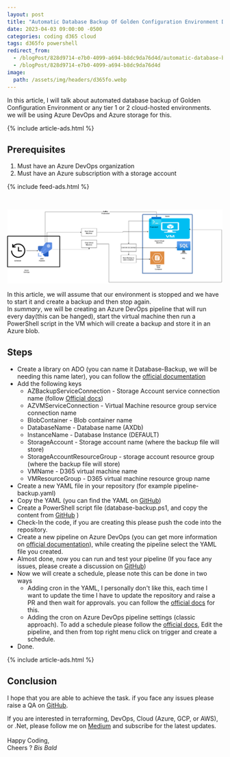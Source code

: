 ```yaml
---
layout: post
title: "Automatic Database Backup Of Golden Configuration Environment D365FO"
date: 2023-04-03 09:00:00 -0500
categories: coding d365 cloud
tags: d365fo powershell
redirect_from:
  - /blogPost/828d9714-e7b0-4099-a694-b8dc9da76d4d/automatic-database-backup-of-golden-configuration-environment-d365-fo
  - /blogPost/828d9714-e7b0-4099-a694-b8dc9da76d4d
image:
  path: /assets/img/headers/d365fo.webp
---
```


In this article, I will talk about automated database backup of Golden Configuration Environment or any tier 1 or 2 cloud-hosted environments. <br>
we will be using Azure DevOps and Azure storage for this.

{% include article-ads.html %}

## Prerequisites

1. Must have an Azure DevOps organization
2. Must have an Azure subscription with a storage account

{% include feed-ads.html %}

<br/>

![blob diagram](/assets/img/posts/azure-devops-d365-auto-backup.png "Fig 1. Block diagram")

In this article, we will assume that our environment is stopped and we have to start it and create a backup and then stop again. <br>
In _summary_, we will be creating an Azure DevOps pipeline that will run every day(this can be hanged), start the virtual machine then run a PowerShell script in the VM which will create a backup and store it in an Azure blob.
<br/>

## Steps

- Create a library on ADO (you can name it Database-Backup, we will be needing this name later), you can follow the [official documentation](https://learn.microsoft.com/en-us/azure/devops/pipelines/library/?view=azure-devops)
- Add the following keys
  - AZBackupServiceConnection - Storage Account service connection name (follow [Official docs](https://learn.microsoft.com/en-us/azure/devops/pipelines/library/service-endpoints?view=azure-devops&tabs=yaml))
  - AZVMServiceConnection - Virtual Machine resource group service connection name
  - BlobContainer - Blob container name
  - DatabaseName - Database name (AXDb)
  - InstanceName - Database Instance (DEFAULT)
  - StorageAccount - Storage account name (where the backup file will store)
  - StorageAccountResourceGroup - storage account resource group (where the backup file will store)
  - VMName - D365 virtual machine name
  - VMResourceGroup - D365 virtual machine resource group name
- Create a new YAML file in your repository (for example pipeline-backup.yaml)
- Copy the YAML (you can find the YAML on [GitHub](https://gist.github.com/manishtiwari25/fd0f7f012455f692c26878638e48764e))
- Create a PowerShell script file (database-backup.ps1, and copy the content from [GitHub](https://gist.github.com/manishtiwari25/fd0f7f012455f692c26878638e48764e) )
- Check-In the code, if you are creating this please push the code into the repository.
- Create a new pipeline on Azure DevOps (you can get more information on [official documentation](https://learn.microsoft.com/en-us/azure/devops/pipelines/create-first-pipeline?view=azure-devops&tabs=java%2Ctfs-2018-2%2Cbrowser)), while creating the pipeline select the YAML file you created.
- Almost done, now you can run and test your pipeline (If you face any issues, please create a discussion on [GitHub](https://github.com/manishtiwari25/bites-in-byte-blog/discussions/new?category=q-a))
- Now we will create a schedule, please note this can be done in two ways
  - Adding cron in the YAML, I personally don't like this, each time I want to update the time I have to update the repository and raise a PR and then wait for approvals. you can follow the [official docs](https://learn.microsoft.com/en-us/azure/devops/pipelines/process/scheduled-triggers?view=azure-devops&tabs=yaml) for this.
  - Adding the cron on Azure DevOps pipeline settings (classic approach). To add a schedule please follow the [official docs](https://learn.microsoft.com/en-us/azure/devops/pipelines/process/scheduled-triggers?view=azure-devops&tabs=classic), Edit the pipeline, and then from top right menu click on trigger and create a schedule.
- Done.

{% include article-ads.html %}

## Conclusion

I hope that you are able to achieve the task. if you face any issues please raise a QA on [GitHub](https://github.com/manishtiwari25/bites-in-byte-blog/discussions/new?category=q-a).

If you are interested in terraforming, DevOps, Cloud (Azure, GCP, or AWS), or .Net, please follow me on [Medium](https://manish-tiwari.medium.com) and subscribe for the latest updates.  
 <br/>
Happy Coding, <br/>
Cheers ? _Bis Bald_

